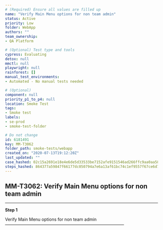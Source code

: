 ```yaml
---
# (Required) Ensure all values are filled up
name: "Verify Main Menu options for non team admin"
status: Active
priority: Low
folder: WebApp
authors: ""
team_ownership: 
- QA Platform

# (Optional) Test type and tools
cypress: Evaluating
detox: null
mmctl: null
playwright: null
rainforest: []
manual_test_environments: 
- Automated - No manual tests needed

# (Optional)
component: null
priority_p1_to_p4: null
location: Smoke Test
tags: 
- Smoke test
labels: 
- se-prod
- smoke-test-folder

# Do not change
id: 6181491
key: MM-T3062
folder_path: smoke-tests/webapp
created_on: "2020-07-13T19:12:20Z"
last_updated: ""
case_hashed: 02c15a2691e18e4e6de5d33533be7152afe9151546ad266ffc9aa0aa5892a389fe04697eae1fa07eb4f61706eb4de6fa
steps_hashed: 864377a59847f66177dc050794a7e6a13af61bc74c1ef9557f67ce6d7c98f852d7e779ac9ec8305a05949d32435917a0
---
```


## MM-T3062: Verify Main Menu options for non team admin

---

**Step 1**

Verify Main Menu options for non team admin\
————————————————————————————
